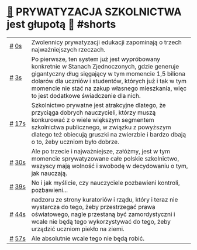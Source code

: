 # [🔗](https://www.youtube.com/watch?v=L8Dc6VuTy9Y) PRYWATYZACJA SZKOLNICTWA jest głupotą 🤡 #shorts

<table>
    <tr id="t0">
        <td><a href="#t0">#</a>&nbsp;<a href="https://www.youtube.com/watch?v=L8Dc6VuTy9Y&t=0">0s</a></td>
        <td>Zwolennicy prywatyzacji edukacji zapominają o trzech najważniejszych rzeczach.</td>
    </tr>
    <tr id="t3">
        <td><a href="#t3">#</a>&nbsp;<a href="https://www.youtube.com/watch?v=L8Dc6VuTy9Y&t=3">3s</a></td>
        <td>Po pierwsze, ten system już jest wypróbowany konkretnie w Stanach Zjednoczonych, gdzie generuje gigantyczny dług sięgający w tym momencie 1,5 biliona dolarów dla uczniów i studentów, których już i tak w tym momencie nie stać na zakup własnego mieszkania, więc to jest dodatkowe świadczenie dla nich.</td>
    </tr>
    <tr id="t17">
        <td><a href="#t17">#</a>&nbsp;<a href="https://www.youtube.com/watch?v=L8Dc6VuTy9Y&t=17">17s</a></td>
        <td>Szkolnictwo prywatne jest atrakcyjne dlatego, że przyciąga dobrych nauczycieli, którzy muszą konkurować z o wiele większym segmentem szkolnictwa publicznego, w związku z powyższym dlatego też obiecują gruszki na zwierzbie i bardzo dbają o to, żeby uczniom było dobrze.</td>
    </tr>
    <tr id="t30">
        <td><a href="#t30">#</a>&nbsp;<a href="https://www.youtube.com/watch?v=L8Dc6VuTy9Y&t=30">30s</a></td>
        <td>Ale po trzecie i najważniejsze, załóżmy, jest w tym momencie sprywatyzowane całe polskie szkolnictwo, wszyscy mają wolność i swobodę w decydowaniu o tym, jak nauczają.</td>
    </tr>
    <tr id="t39">
        <td><a href="#t39">#</a>&nbsp;<a href="https://www.youtube.com/watch?v=L8Dc6VuTy9Y&t=39">39s</a></td>
        <td>No i jak myślicie, czy nauczyciele pozbawieni kontroli, pozbawieni...</td>
    </tr>
    <tr id="t44">
        <td><a href="#t44">#</a>&nbsp;<a href="https://www.youtube.com/watch?v=L8Dc6VuTy9Y&t=44">44s</a></td>
        <td>nadzoru ze strony kuratoriów i rządu, który i teraz nie wystarcza do tego, żeby przestrzegać prawa oświatowego, nagle przestaną być zamordystyczni i wcale nie będą tego wykorzystywać do tego, żeby urządzić uczniom piekło na ziemi.</td>
    </tr>
    <tr id="t57">
        <td><a href="#t57">#</a>&nbsp;<a href="https://www.youtube.com/watch?v=L8Dc6VuTy9Y&t=57">57s</a></td>
        <td>Ale absolutnie wcale tego nie będą robić.</td>
    </tr>
</table>
